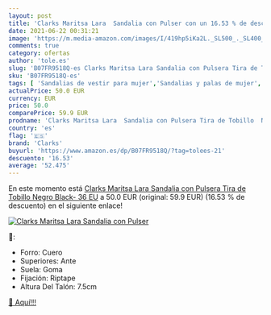 ```yaml
---
layout: post
title: 'Clarks Maritsa Lara  Sandalia con Pulser con un 16.53 % de descuento'
date: 2021-06-22 00:31:21
image: 'https://m.media-amazon.com/images/I/419hp5iKa2L._SL500_._SL400_.jpg'
comments: true
category: ofertas
author: 'tole.es'
slug: 'B07FR9518Q-es Clarks Maritsa Lara Sandalia con Pulsera Tira de Tobillo...'
sku: 'B07FR9518Q-es'
tags: [ 'Sandalias de vestir para mujer','Sandalias y palas de mujer','Zapatos','Zapatos para mujer','Zapatos y complementos','clarks','sandalia', ]
actualPrice: 50.0 EUR
currency: EUR
price: 50.0
comparePrice: 59.9 EUR
prodname: 'Clarks Maritsa Lara  Sandalia con Pulsera Tira de Tobillo  Negro  Black-   36 EU'
country: 'es'
flag: '🇪🇸'
brand: 'Clarks'
buyurl: 'https://www.amazon.es/dp/B07FR9518Q/?tag=tolees-21'
descuento: '16.53'
average: '52.475'
---
```


En este momento está [Clarks Maritsa Lara  Sandalia con Pulsera Tira de Tobillo  Negro  Black-   36 EU](https://www.amazon.es/dp/B07FR9518Q/?tag=tolees-21) a 50.0 EUR (original: 59.9 EUR) (16.53 %  de descuento) en el siguiente enlace!

[![Clarks Maritsa Lara  Sandalia con Pulser](https://m.media-amazon.com/images/I/419hp5iKa2L._SL500_._SL400_.jpg)](https://www.amazon.es/dp/B07FR9518Q/?tag=tolees-21)

🔎:

- Forro: Cuero
- Superiores: Ante
- Suela: Goma
- Fijación: Riptape
- Altura Del Talón: 7.5cm

[🛒 Aquí!!!](https://www.amazon.es/dp/B07FR9518Q/?tag=tolees-21)
